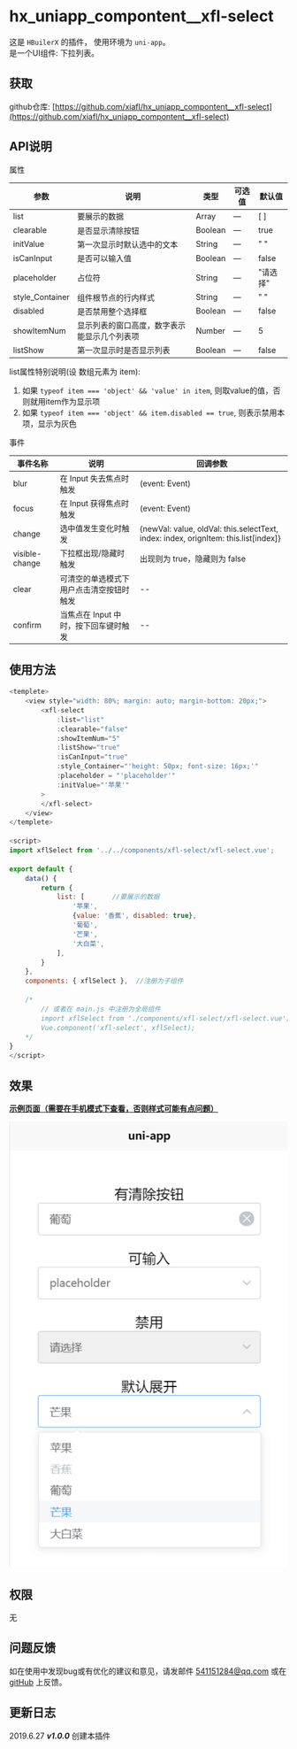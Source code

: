 

# hx_uniapp_compontent__xfl-select

这是 `HBuilerX` 的插件， 使用环境为 `uni-app`。  
是一个UI组件: 下拉列表。  

## 获取
github仓库: [https://github.com/xiafl/hx_uniapp_compontent__xfl-select](https://github.com/xiafl/hx_uniapp_compontent__xfl-select)  
  
## API说明
属性  
   
参数	| 说明	| 类型	| 可选值	| 默认值   
-- | -- | -- | -- | --   
list	| 要展示的数据	| Array	| —	| [ ]   
clearable	| 是否显示清除按钮	| Boolean	| —	| true   
initValue	| 第一次显示时默认选中的文本	| String	| —	| " "   
isCanInput	| 是否可以输入值	| Boolean	| —	| false   
placeholder	| 占位符	| String	| —	| "请选择"   
style_Container	| 组件根节点的行内样式	| String	| —	| " "   
disabled	| 是否禁用整个选择框	| Boolean	| —	| false   
showItemNum	| 显示列表的窗口高度，数字表示能显示几个列表项	| Number	| —	| 5   
listShow	| 第一次显示时是否显示列表	| Boolean	| —	| false   
  
list属性特别说明(设 数组元素为 item):
1. 如果 `typeof item === 'object' && 'value' in item`, 则取value的值，否则就用item作为显示项  
2. 如果 `typeof item === 'object' && item.disabled == true`, 则表示禁用本项，显示为灰色  
    
事件  
   
| 事件名称	| 说明	| 回调参数 |   
| -- | -- | -- |   
| blur	| 在 Input 失去焦点时触发 | (event: Event)   
| focus	| 在 Input 获得焦点时触发 | (event: Event)   
| change	| 	选中值发生变化时触发 | {newVal: value, oldVal: this.selectText, index: index, orignItem: this.list[index]}   
| visible-change	| 下拉框出现/隐藏时触发 | 出现则为 true，隐藏则为 false   
| clear	| 可清空的单选模式下用户点击清空按钮时触发 | --   
| confirm	| 当焦点在 Input 中时，按下回车键时触发 | --   
  
## 使用方法
  
```javascript
<templete>
	<view style="width: 80%; margin: auto; margin-bottom: 20px;">
		<xfl-select 
			:list="list"
			:clearable="false"
			:showItemNum="5" 
			:listShow="true"
			:isCanInput="true"  
			:style_Container="'height: 50px; font-size: 16px;'"
			:placeholder = "'placeholder'"
			:initValue="'苹果'"
		>
		</xfl-select>
	</view>
</templete>

<script>
import xflSelect from '../../components/xfl-select/xfl-select.vue';     //导入

export default {
	data() {
		return {
			list: [       //要展示的数据
				'苹果',
				{value: '香蕉', disabled: true},
				'葡萄',
				'芒果',
				'大白菜',
			],
		}
	},
	components: { xflSelect },  //注册为子组件
	
	/* 
		// 或者在 main.js 中注册为全局组件 
		import xflSelect from './components/xfl-select/xfl-select.vue';
		Vue.component('xfl-select', xflSelect);
	*/
}
</script>
```
  
## 效果
[**示例页面（需要在手机模式下查看，否则样式可能有点问题）**](http://raw.githack.com/xiafl/hx_uniapp_compontent__xfl-select/master/test_select/unpackage/dist/build/h5/index.html)
   
![](example.png)

## 权限
无 

## 问题反馈
如在使用中发现bug或有优化的建议和意见，请发邮件 <541151284@qq.com> 或在 [gitHub](https://github.com/xiafl/hx_uniapp_compontent__xfl-select) 上反馈。
  
## 更新日志
  
2019.6.27 ***v1.0.0***  创建本插件  
  